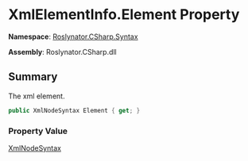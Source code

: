 # XmlElementInfo\.Element Property

**Namespace**: [Roslynator.CSharp.Syntax](../../README.md)

**Assembly**: Roslynator\.CSharp\.dll

## Summary

The xml element\.

```csharp
public XmlNodeSyntax Element { get; }
```

### Property Value

[XmlNodeSyntax](https://docs.microsoft.com/en-us/dotnet/api/microsoft.codeanalysis.csharp.syntax.xmlnodesyntax)

